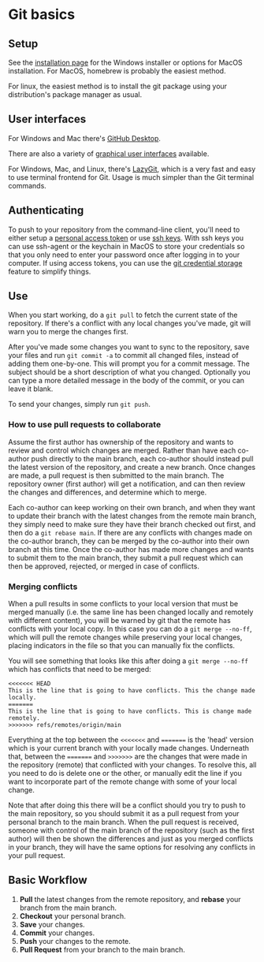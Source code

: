 # Git basics

## Setup

See the [installation page](https://git-scm.com/downloads) for the Windows installer or options for MacOS installation. For MacOS, homebrew is probably the easiest method.

For linux, the easiest method is to install the git package using your distribution's package manager as usual.

## User interfaces

For Windows and Mac there's [GitHub Desktop](https://desktop.github.com/download/).

There are also a variety of [graphical user interfaces](https://git-scm.com/downloads/guis) available.

For Windows, Mac, and Linux, there's [LazyGit](https://github.com/jesseduffield/lazygit), which is a very fast and easy to use terminal frontend for Git.
Usage is much simpler than the Git terminal commands.

## Authenticating

To push to your repository from the command-line client, you'll need to either setup a [personal access token](https://docs.github.com/en/authentication/keeping-your-account-and-data-secure/managing-your-personal-access-tokens) or use [ssh keys](https://docs.github.com/en/authentication/connecting-to-github-with-ssh/generating-a-new-ssh-key-and-adding-it-to-the-ssh-agent).
With ssh keys you can use ssh-agent or the keychain in MacOS to store your credentials so that you only need to enter your password once after logging in to your computer.
If using access tokens, you can use the [git credential storage](https://git-scm.com/docs/git-credential-store) feature to simplify things.

## Use

When you start working, do a `git pull` to fetch the current state of the repository. 
If there's a conflict with any local changes you've made, git will warn you to merge the changes first.

After you've made some changes you want to sync to the repository, save your files and run `git commit -a` to commit all changed files, instead of adding them one-by-one.
This will prompt you for a commit message. The subject should be a short description of what you changed. Optionally you can type a more detailed message in the body of the commit, or you can leave it blank.

To send your changes, simply run `git push`.

### How to use pull requests to collaborate

Assume the first author has ownership of the repository and wants to review and control which changes are merged. Rather than have each co-author push directly to the main branch, each co-author should instead pull the latest version of the repository, and create a new branch. Once changes are made, a pull request is then submitted to the main branch. The repository owner (first author) will get a notification, and can then review the changes and differences, and determine which to merge.

Each co-author can keep working on their own branch, and when they want to update their branch with the latest changes from the remote main branch, they simply need to make sure they have their branch checked out first, and then do a `git rebase main`.
If there are any conflicts with changes made on the co-author branch, they can be merged by the co-author into their own branch at this time.
Once the co-author has made more changes and wants to submit them to the main branch, they submit a pull request which can then be approved, rejected, or merged in case of conflicts.

### Merging conflicts

When a pull results in some conflicts to your local version that must be merged manually (i.e. the same line has been changed locally and remotely with different content), you will be warned by git that the remote has conflicts with your local copy.
In this case you can do a `git merge --no-ff`, which will pull the remote changes while preserving your local changes, placing indicators in the file so that you can manually fix the conflicts.

You will see something that looks like this after doing a `git merge --no-ff` which has conflicts that need to be merged:
```
<<<<<<< HEAD
This is the line that is going to have conflicts. This the change made locally.
=======
This is the line that is going to have conflicts. This is change made remotely.
>>>>>>> refs/remotes/origin/main
```

Everything at the top between the `<<<<<<<` and `=======` is the 'head' version which is your current branch with your locally made changes.
Underneath that, between the `=======` and `>>>>>>>` are the changes that were made in the repository (remote) that conflicted with your changes.
To resolve this, all you need to do is delete one or the other, or manually edit the line if you want to incorporate part of the remote change with some of your local change.

Note that after doing this there will be a conflict should you try to push to the main repository, so you should submit it as a pull request from your personal branch to the main branch. 
When the pull request is received, someone with control of the main branch of the repository (such as the first author) will then be shown the differences and just as you merged conflicts in your branch, they will have the same options for resolving any conflicts in your pull request.

## Basic Workflow

1. **Pull** the latest changes from the remote repository, and **rebase** your branch from the main branch.
2. **Checkout** your personal branch.
3. **Save** your changes.
4. **Commit** your changes.
5. **Push** your changes to the remote.
6. **Pull Request** from your branch to the main branch.
